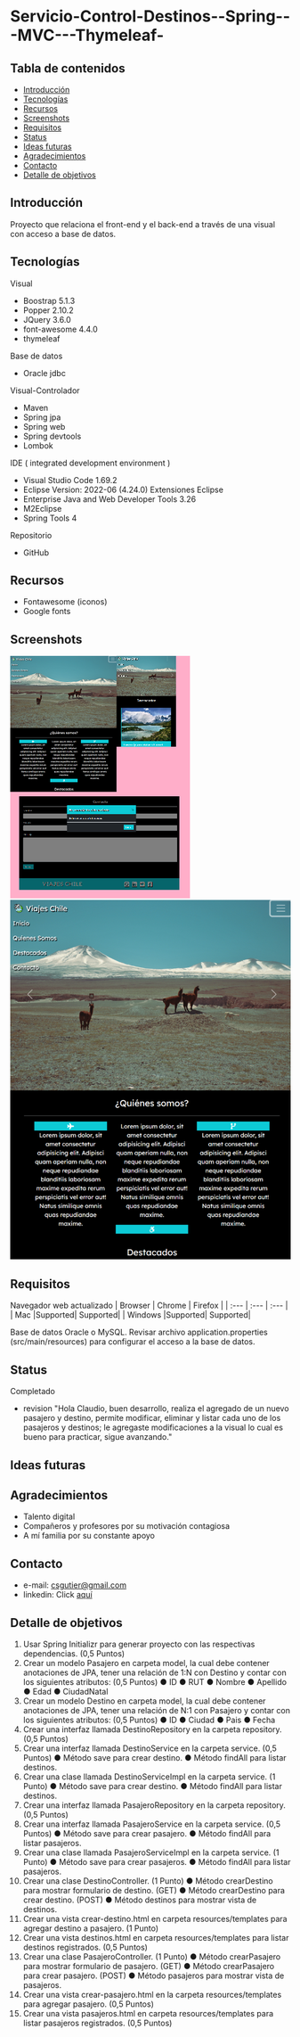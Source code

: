 # Servicio-Control-Destinos--Spring---MVC---Thymeleaf-

## Tabla de contenidos
* [Introducción](#introducción)
* [Tecnologías](#tecnologías)
* [Recursos](#recursos)
* [Screenshots](#screenshots)
* [Requisitos](#requisitos)
* [Status](#status)
* [Ideas futuras](#ideas-futuras)
* [Agradecimientos](#agradecimientos)
* [Contacto](#contacto)
* [Detalle de objetivos](#detalle-de-objetivos)

##  Introducción
 
Proyecto que relaciona el front-end y el back-end a través de una visual con acceso a base de datos. 


##  Tecnologías

Visual

* Boostrap 5.1.3
* Popper 2.10.2 
* JQuery 3.6.0
* font-awesome 4.4.0
* thymeleaf

Base de datos

* Oracle jdbc

Visual-Controlador

* Maven
* Spring jpa
* Spring web
* Spring devtools
* Lombok

IDE ( integrated development environment )

* Visual Studio Code 1.69.2
* Eclipse Version: 2022-06 (4.24.0)
Extensiones Eclipse
* Enterprise Java and Web Developer Tools 3.26
* M2Eclipse
* Spring Tools 4



Repositorio

* GitHub



##  Recursos

* Fontawesome (iconos)
* Google fonts

##  Screenshots

![screenshot2](https://raw.githubusercontent.com/csgutierm/PruebaViajes-csgm/main/assets/img/Screenshoot2.png)
![screenshot](https://raw.githubusercontent.com/csgutierm/PruebaViajes-csgm/main/assets/img/Screenshoot.PNG)



##  Requisitos

Navegador web actualizado
| Browser | Chrome  | Firefox  |
| :---    | :---    | :---     |
| Mac     |Supported| Supported|
| Windows |Supported| Supported|
 
Base de datos Oracle o MySQL.
Revisar archivo application.properties (src/main/resources) para configurar el acceso a la base de datos.

##  Status

Completado

* revision
"Hola Claudio, buen desarrollo, realiza el agregado de un nuevo pasajero y destino, permite modificar, eliminar y listar cada uno de los pasajeros y destinos; le agregaste modificaciones a la visual lo cual es bueno para practicar, sigue avanzando."

##  Ideas futuras

##  Agradecimientos

* Talento digital
* Compañeros y profesores por su motivación contagiosa
* A mí familia por su constante apoyo

##  Contacto

* e-mail: csgutier@gmail.com
* linkedin: Click [aquí](https://www.linkedin.com/in/claudio-guti%C3%A9rrez-a20739206/)

## Detalle de objetivos
1. Usar Spring Initializr para generar proyecto con las respectivas dependencias.
(0,5 Puntos)
2. Crear un modelo Pasajero en carpeta model, la cual debe contener anotaciones de JPA,
tener una relación de 1:N con Destino y contar con los siguientes atributos: (0,5 Puntos)
● ID
● RUT
● Nombre
● Apellido
● Edad
● CiudadNatal
3. Crear un modelo Destino en carpeta model, la cual debe contener anotaciones de JPA,
tener una relación de N:1 con Pasajero y contar con los siguientes atributos:
(0,5 Puntos)
● ID
● Ciudad
● Pais
● Fecha
4. Crear una interfaz llamada DestinoRepository en la carpeta repository. (0,5 Puntos)
5. Crear una interfaz llamada DestinoService en la carpeta service. (0,5 Puntos)
● Método save para crear destino.
● Método findAll para listar destinos.
6. Crear una clase llamada DestinoServiceImpl en la carpeta service. (1 Punto)
● Método save para crear destino.
● Método findAll para listar destinos.
7. Crear una interfaz llamada PasajeroRepository en la carpeta repository. (0,5 Puntos)
8. Crear una interfaz llamada PasajeroService en la carpeta service. (0,5 Puntos)
● Método save para crear pasajero.
● Método findAll para listar pasajeros.
9. Crear una clase llamada PasajeroServiceImpl en la carpeta service. (1 Punto)
● Método save para crear pasajeros.
● Método findAll para listar pasajeros.
10. Crear una clase DestinoController. (1 Punto)
● Método crearDestino para mostrar formulario de destino. (GET)
● Método crearDestino para crear destino. (POST)
● Método destinos para mostrar vista de destinos.
11. Crear una vista crear-destino.html en carpeta resources/templates para agregar destino
a pasajero. (1 Punto)
12. Crear una vista destinos.html en carpeta resources/templates para listar destinos
registrados. (0,5 Puntos)
13. Crear una clase PasajeroController. (1 Punto)
● Método crearPasajero para mostrar formulario de pasajero. (GET)
● Método crearPasajero para crear pasajero. (POST)
● Método pasajeros para mostrar vista de pasajeros.
14. Crear una vista crear-pasajero.html en la carpeta resources/templates para agregar
pasajero. (0,5 Puntos)
15. Crear una vista pasajeros.html en carpeta resources/templates para listar pasajeros
registrados. (0,5 Puntos)
